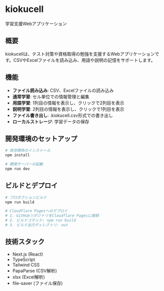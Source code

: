 # kiokucell

学習支援Webアプリケーション

## 概要

kiokucellは、テスト対策や資格取得の勉強を支援するWebアプリケーションです。CSVやExcelファイルを読み込み、用語や説明の記憶をサポートします。

## 機能

- **ファイル読み込み**: CSV、Excelファイルの読み込み
- **通常学習**: セル単位での情報管理と編集
- **用語学習**: 1列目の情報を表示し、クリックで2列目を表示
- **説明学習**: 2列目の情報を表示し、クリックで1列目を表示
- **ファイル書き出し**: .kiokucell.csv形式での書き出し
- **ローカルストレージ**: 学習データの保存

## 開発環境のセットアップ

```bash
# 依存関係のインストール
npm install

# 開発サーバーの起動
npm run dev
```

## ビルドとデプロイ

```bash
# プロダクションビルド
npm run build

# Cloudflare Pagesへのデプロイ
# 1. GitHubリポジトリをCloudflare Pagesに接続
# 2. ビルドコマンド: npm run build
# 3. ビルド出力ディレクトリ: out
```

## 技術スタック

- Next.js (React)
- TypeScript
- Tailwind CSS
- PapaParse (CSV解析)
- xlsx (Excel解析)
- file-saver (ファイル保存)